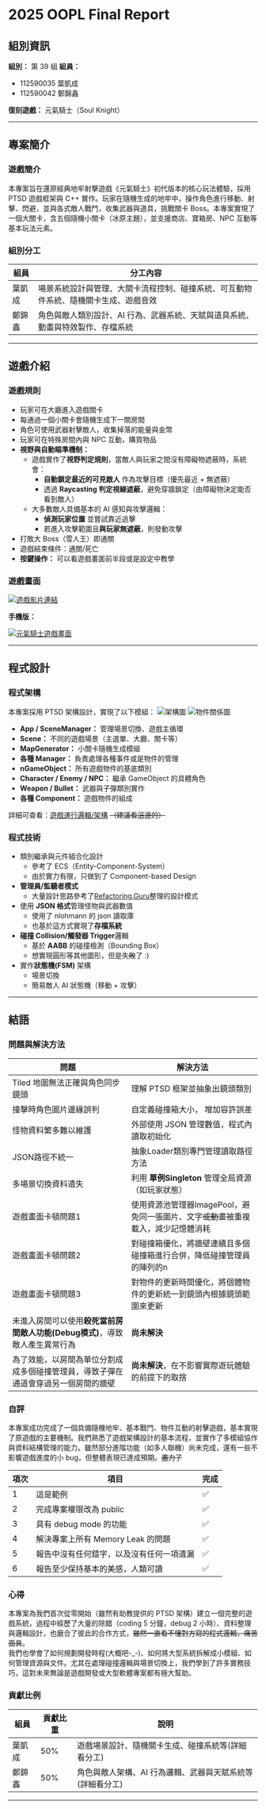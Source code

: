 # 2025 OOPL Final Report

## 組別資訊

**組別：** 第 39 組
**組員：**

- 112590035 葉凱成
- 112590042 鄭錦鑫

**復刻遊戲：** 元氣騎士（Soul Knight）

---

## 專案簡介

### 遊戲簡介

本專案旨在還原經典地牢射擊遊戲《元氣騎士》初代版本的核心玩法體驗，採用 PTSD 遊戲框架與 C++ 實作。玩家在隨機生成的地牢中，操作角色進行移動、射擊、閃避，並與各式敵人戰鬥，收集武器與道具，挑戰關卡 Boss。本專案實現了一個大關卡，含五個隨機小關卡（冰原主題），並支援商店、寶箱房、NPC 互動等基本玩法元素。

### 組別分工

| 組員   | 分工內容                                                                             |
| ------ | ------------------------------------------------------------------------------------ |
| 葉凱成 | 場景系統設計與管理、大關卡流程控制、碰撞系統、可互動物件系統、隨機關卡生成、遊戲音效 |
| 鄭錦鑫 | 角色與敵人類別設計、AI 行為、武器系統、天賦與道具系統、動畫與特效製作、存檔系統      |

---

## 遊戲介紹

### 遊戲規則

- 玩家可在大廳進入遊戲關卡
- 每通過一個小關卡會隨機生成下一關房間
- 角色可使用武器射擊敵人，收集掉落的能量與金幣
- 玩家可在特殊房間內與 NPC 互動，購買物品
- **視野與自動瞄準機制：**
  - 遊戲實作了**視野判定規則**，當敵人與玩家之間沒有障礙物遮蔽時，系統會：
    - **自動鎖定最近的可見敵人** 作為攻擊目標（優先最近 + 無遮蔽）
    - 透過 **Raycasting 判定視線遮蔽**，避免穿牆鎖定（由障礙物決定能否看到敵人）
  - 大多數敵人具備基本的 AI 感知與攻擊邏輯：
    - **偵測玩家位置** 並嘗試靠近追擊
    - 若進入攻擊範圍且**與玩家無遮蔽**，則發動攻擊
- 打敗大 Boss（雪人王）即通關
- 遊戲結束條件：通關/死亡
- **按鍵操作：** 可以看遊戲畫面前半段或是設定中教學


### 遊戲畫面

[![遊戲影片連結](https://img.youtube.com/vi/LZhon1BUfaY/0.jpg)](https://youtu.be/LZhon1BUfaY)

**手機版：**

[![元氣騎士遊戲畫面](https://img.youtube.com/vi/CTrSVxV5OhA/0.jpg)](https://www.youtube.com/watch?v=CTrSVxV5OhA)

---

## 程式設計

### 程式架構

本專案採用 PTSD 架構設計，實現了以下模組：
![架構圖](ReportImage/Architecture.svg)
![物件關係圖](ReportImage/Object&Component.svg)

- **App / SceneManager：** 管理場景切換、遊戲主循環
- **Scene：** 不同的遊戲場景（主選單、大廳、關卡等）
- **MapGenerator：** 小關卡隨機生成模組
- **各種 Manager：** 負責處理各種事件或是物件的管理
- **nGameObject：** 所有遊戲物件的基底類別
- **Character / Enemy / NPC：** 繼承 GameObject 的具體角色
- **Weapon / Bullet：** 武器與子彈類別實作
- **各種 Component：** 遊戲物件的組成

詳細可查看：[遊戲運行邏輯/架構](https://excalidraw.com/#room=14f2a41e39a4bd1c4af2,OME25KsrfJQcoMUMvtZfhg) ~~（建議看這邊的）~~

### 程式技術

- 類別繼承與元件組合化設計
  - 參考了 ECS（Entity-Component-System）
  - 由於實力有限，只做到了 Component-based Design
- **管理員/監聽者模式**
  - 大量設計思路參考了[Refactoring.Guru](https://refactoringguru.cn/)整理的設計模式
- 使用 **JSON 格式**管理怪物與武器數值
  - 使用了 nlohmann 的 json 讀取庫
  - 也基於這方式實現了**存檔系統**
- **碰撞 Collision/觸發器 Trigger**邏輯
  - 基於 **AABB** 的碰撞檢測（Bounding Box）
  - 想實現圓形等其他圖形，但是~~失敗~~了 :)
- 實作**狀態機(FSM)** 架構
  - 場景切換
  - 簡易敵人 AI 狀態機（移動 + 攻擊）

---

## 結語

### 問題與解決方法

| 問題                                          | 解決方法                                             |
|---------------------------------------------|--------------------------------------------------|
| Tiled 地圖無法正確與角色同步鏡頭                         | 理解 PTSD 框架並抽象出鏡頭類別                               |
| 撞擊時角色圖片邊緣誤判                                 | 自定義碰撞箱大小， 增加容許誤差                                 |
| 怪物資料繁多難以維護                                  | 外部使用 JSON 管理數值，程式內讀取初始化                          |
| JSON路徑不統一                                   | 抽象Loader類別專門管理讀取路徑方法                             |
| 多場景切換資料遺失                                   | 利用 **單例Singleton** 管理全局資源（如玩家狀態）                 |
| 遊戲畫面卡頓問題1                                   | 使用資源池管理器ImagePool，避免同一張圖片、文字~~或動畫~~被重複載入，減少記憶體消耗 |
| 遊戲畫面卡頓問題2                                   | 對碰撞箱優化，將牆壁連續且多個碰撞箱進行合併，降低碰撞管理員的陣列的n              |
| 遊戲畫面卡頓問題3                                   | 對物件的更新時間優化，將個體物件的更新統一到鏡頭內根據鏡頭範圍來更新               |
| 未進入房間可以使用**殺死當前房間敵人功能(Debug模式)**，導致敵人產生異常行為 | **尚未解決**                                         |
| 為了效能，以房間為單位分割成成多個碰撞管理員，導致子彈在通道會穿過另一個房間的牆壁   | **尚未解決**，在不影響實際遊玩體驗的前提下的取捨                           |

### 自評

本專案成功完成了一個具備隨機地牢、基本戰鬥、物件互動的射擊遊戲，基本實現了原遊戲的主要機制。我們熟悉了遊戲架構設計的基本流程，並實作了多模組協作與資料結構管理的能力。雖然部分進階功能（如多人聯機）尚未完成，還有一些不影響遊戲進度的小 bug，但整體表現已達成預期。~~盡力了~~

| 項次 | 項目                                     | 完成 |
| ---- | ---------------------------------------- | ---- |
| 1    | 這是範例                                 | ✅   |
| 2    | 完成專案權限改為 public                  | ✅   |
| 3    | 具有 debug mode 的功能                   | ✅   |
| 4    | 解決專案上所有 Memory Leak 的問題        | ✅   |
| 5    | 報告中沒有任何錯字，以及沒有任何一項遺漏 | ✅   |
| 6    | 報告至少保持基本的美感，人類可讀         | ✅   |

### 心得

本專案為我們首次從零開始（雖然有助教提供的 PTSD 架構）建立一個完整的遊戲系統，過程中經歷了大量的除錯（coding 5 分鐘，debug 2 小時）、資料整理與邏輯設計，也磨合了彼此的合作方式，~~雖然一直看不懂對方寫的程式邏輯，痛苦面具~~。  
我們也學會了如何規劃開發時程(大概吧-_-)、如何將大型系統拆解成小模組、如何管理資源與文件。尤其在處理碰撞邏輯與場景切換上，我們學到了許多實務技巧，這對未來無論是遊戲開發或大型軟體專案都有極大幫助。

### 貢獻比例

| 組員  | 貢獻比重 | 說明                      |
| --- | ---- | ----------------------- |
| 葉凱成 | 50%  | 遊戲場景設計、隨機關卡生成、碰撞系統等(詳細看分工)   |
| 鄭錦鑫 | 50%  | 角色與敵人架構、AI 行為邏輯、武器與天賦系統等(詳細看分工) |

---
